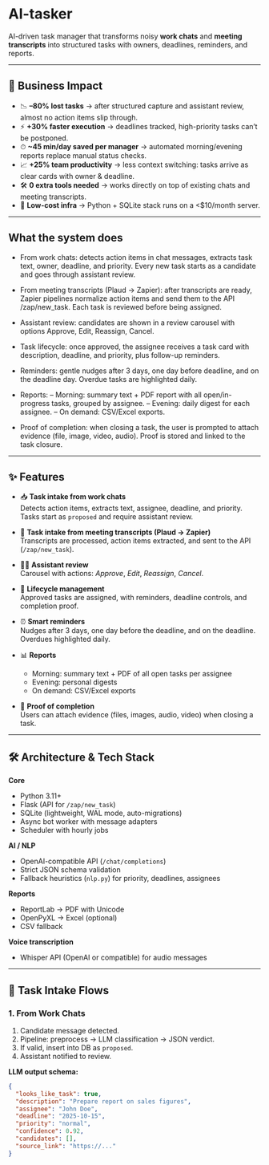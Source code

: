 # AI-tasker

AI-driven task manager that transforms noisy **work chats** and **meeting transcripts** into structured tasks with owners, deadlines, reminders, and reports.

---

## 💼 Business Impact

- 📉 **–80% lost tasks** → after structured capture and assistant review, almost no action items slip through.  
- ⚡ **+30% faster execution** → deadlines tracked, high-priority tasks can’t be postponed.  
- ⏱ **~45 min/day saved per manager** → automated morning/evening reports replace manual status checks.  
- 📈 **+25% team productivity** → less context switching: tasks arrive as clear cards with owner & deadline.  
- 🛠 **0 extra tools needed** → works directly on top of existing chats and meeting transcripts.  
- 💸 **Low-cost infra** → Python + SQLite stack runs on a <$10/month server.  

---
##  What the system does

- From work chats: detects action items in chat messages, extracts task text, owner, deadline, and priority. Every new task starts as a candidate and goes through assistant review.

-  From meeting transcripts (Plaud → Zapier): after transcripts are ready, Zapier pipelines normalize action items and send them to the API /zap/new_task. Each task is reviewed before being assigned.

- Assistant review: candidates are shown in a review carousel with options Approve, Edit, Reassign, Cancel.

-  Task lifecycle: once approved, the assignee receives a task card with description, deadline, and priority, plus follow-up reminders.

-  Reminders: gentle nudges after 3 days, one day before deadline, and on the deadline day. Overdue tasks are highlighted daily.

- Reports:
    – Morning: summary text + PDF report with all open/in-progress tasks, grouped by assignee.
    – Evening: daily digest for each assignee.
    – On demand: CSV/Excel exports.

- Proof of completion: when closing a task, the user is prompted to attach evidence (file, image, video, audio). Proof is stored and linked to the task closure.

---

## ✨ Features

- 📥 **Task intake from work chats**  
  Detects action items, extracts text, assignee, deadline, and priority. Tasks start as `proposed` and require assistant review.

- 📝 **Task intake from meeting transcripts (Plaud → Zapier)**  
  Transcripts are processed, action items extracted, and sent to the API (`/zap/new_task`).

- 👩‍💻 **Assistant review**  
  Carousel with actions: *Approve*, *Edit*, *Reassign*, *Cancel*.

- 🚀 **Lifecycle management**  
  Approved tasks are assigned, with reminders, deadline controls, and completion proof.

- ⏰ **Smart reminders**  
  Nudges after 3 days, one day before the deadline, and on the deadline. Overdues highlighted daily.

- 📊 **Reports**  
  - Morning: summary text + PDF of all open tasks per assignee  
  - Evening: personal digests  
  - On demand: CSV/Excel exports  

- 📎 **Proof of completion**  
  Users can attach evidence (files, images, audio, video) when closing a task.

---

## 🛠 Architecture & Tech Stack

**Core**
- Python 3.11+
- Flask (API for `/zap/new_task`)
- SQLite (lightweight, WAL mode, auto-migrations)
- Async bot worker with message adapters
- Scheduler with hourly jobs

**AI / NLP**
- OpenAI-compatible API (`/chat/completions`)
- Strict JSON schema validation
- Fallback heuristics (`nlp.py`) for priority, deadlines, assignees

**Reports**
- ReportLab → PDF with Unicode
- OpenPyXL → Excel (optional)
- CSV fallback

**Voice transcription**
- Whisper API (OpenAI or compatible) for audio messages

---

## 🔄 Task Intake Flows

### 1. From Work Chats
1. Candidate message detected.  
2. Pipeline: preprocess → LLM classification → JSON verdict.  
3. If valid, insert into DB as `proposed`.  
4. Assistant notified to review.  

**LLM output schema:**
```json
{
  "looks_like_task": true,
  "description": "Prepare report on sales figures",
  "assignee": "John Doe",
  "deadline": "2025-10-15",
  "priority": "normal",
  "confidence": 0.92,
  "candidates": [],
  "source_link": "https://..."
}
